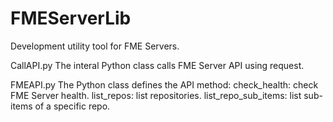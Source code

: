 # FMEServerLib
Development utility tool for FME Servers.
  
CallAPI.py
  The interal Python class calls FME Server API using request.
  
FMEAPI.py
  The Python class defines the API method:
    check_health: check FME Server health.
    list_repos: list repositories.
    list_repo_sub_items: list sub-items of a specific repo.
